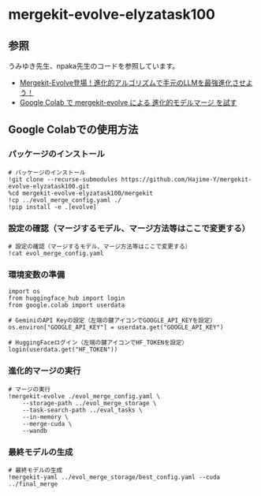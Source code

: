 # mergekit-evolve-elyzatask100

## 参照
うみゆき先生、npaka先生のコードを参照しています。  
 - [Mergekit-Evolve登場！進化的アルゴリズムで手元のLLMを最強進化させよう！](https://soysoftware.sakura.ne.jp/archives/3872)
 - [Google Colab で mergekit-evolve による 進化的モデルマージ を試す](https://note.com/npaka/n/n42129c043026?sub_rt=share_h)

## Google Colabでの使用方法
### パッケージのインストール
```
# パッケージのインストール
!git clone --recurse-submodules https://github.com/Hajime-Y/mergekit-evolve-elyzatask100.git
%cd mergekit-evolve-elyzatask100/mergekit
!cp ../evol_merge_config.yaml ./
!pip install -e .[evolve]
```

### 設定の確認（マージするモデル、マージ方法等はここで変更する）
```
# 設定の確認（マージするモデル、マージ方法等はここで変更する）
!cat evol_merge_config.yaml
```

### 環境変数の準備
```
import os
from huggingface_hub import login
from google.colab import userdata

# GeminiのAPI Keyの設定（左端の鍵アイコンでGOOGLE_API_KEYを設定）
os.environ["GOOGLE_API_KEY"] = userdata.get("GOOGLE_API_KEY")

# HuggingFaceログイン（左端の鍵アイコンでHF_TOKENを設定）
login(userdata.get("HF_TOKEN"))
```

### 進化的マージの実行
```
# マージの実行
!mergekit-evolve ./evol_merge_config.yaml \
    --storage-path ../evol_merge_storage \
    --task-search-path ../eval_tasks \
    --in-memory \
    --merge-cuda \
    --wandb
```

### 最終モデルの生成
```
# 最終モデルの生成
!mergekit-yaml ../evol_merge_storage/best_config.yaml --cuda ../final_merge
```